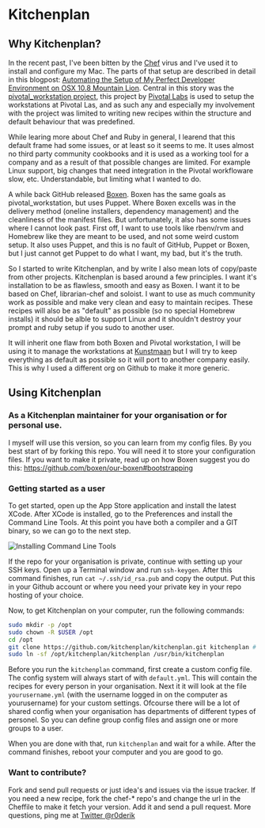 # Kitchenplan

## Why Kitchenplan?

In the recent past, I've been bitten by the [Chef](http://www.opscode.com/chef/) virus and I've used it to install and configure my Mac. The parts of that setup are described in detail in this blogpost: [Automating the Setup of My Perfect Developer Environment on OSX 10.8 Mountain Lion](http://vanderveer.be/blog/2013/01/02/automating-the-setup-of-my-perfect-developer-environment-on-osx-10-dot-8-mountain-lion/). Central in this story was the [pivotal_workstation project](https://github.com/pivotal/pivotal_workstation), this project by [Pivotal Labs](http://pivotallabs.com/) is used to setup the workstations at Pivotal Las, and as such any and especially my involvement with the project was limited to writing new recipes within the structure and default behaviour that was predefined.

While learing more about Chef and Ruby in general, I learend that this default frame had some issues, or at least so it seems to me. It uses almost no third party community cookbooks and it is used as a working tool for a company and as a result of that possible changes are limited. For example Linux support, big changes that need integration in the Pivotal workfloware slow, etc. Understandable, but limiting what I wanted to do.

A while back GitHub released [Boxen](http://boxen.github.com/). Boxen has the same goals as pivotal_workstation, but uses Puppet. Where Boxen excells was in the delivery method (oneline installers, dependency management) and the cleanliness of the manifest files. But unfortunately, it also has some issues where I cannot look past. First off, I want to use tools like rbenv/rvm and Homebrew like they are meant to be used, and not some weird custom setup. It also uses Puppet, and this is no fault of GitHub, Puppet or Boxen, but I just cannot get Puppet to do what I want, my bad, but it's the truth.

So I started to write Kitchenplan, and by write I also mean lots of copy/paste from other projects. Kitchenplan is based around a few principles. I want it's installation to be as flawless, smooth and easy as Boxen. I want it to be based on Chef, librarian-chef and soloist. I want to use as much community work as possible and make very clean and easy to maintain recipes. These recipes will also be as "default" as possible (so no special Homebrew installs) it should be alble to support Linux and it shouldn't destroy your prompt and ruby setup if you sudo to another user. 

It will inherit one flaw from both Boxen and Pivotal workstation, I will be using it to manage the workstations at [Kunstmaan](http://www.kunstmaan.be/) but I will try to keep everything as default as possible so it will port to another company easily. This is why I used a different org on Github to make it more generic.

## Using Kitchenplan

### As a Kitchenplan maintainer for your organisation or for personal use. 

I myself will use this version, so you can learn from my config files. By you best start of by forking this repo. You will need it to store your configuration files. If you want to make it private, read up on how Boxen suggest you do this: https://github.com/boxen/our-boxen#bootstrapping

### Getting started as a user

To get started, open up the App Store application and install the latest XCode. After XCode is installed, go to the Preferences and install the Command Line Tools. At this point you have both a compiler and a GIT binary, so we can go to the next step.

![Installing Command Line Tools](http://vanderveer.be/images/2012-04-21/Xcode-Downloads.png)

If the repo for your organisation is private, continue with setting up your SSH keys. Open up a Terminal window and run ```ssh-keygen```. After this command finishes, run ```cat ~/.ssh/id_rsa.pub``` and copy the output. Put this in your Github account or where you need your private key in your repo hosting of your choice.

Now, to get Kitchenplan on your computer, run the following commands:

```bash
sudo mkdir -p /opt
sudo chown -R $USER /opt
cd /opt
git clone https://github.com/kitchenplan/kitchenplan.git kitchenplan # or your version
sudo ln -sf /opt/kitchenplan/kitchenplan /usr/bin/kitchenplan
```

Before you run the ```kitchenplan``` command, first create a custom config file. The config system will always start of with ```default.yml```. This will contain the recipes for every person in your organisation. Next it it will look at the file ```yourusername.yml``` (with the username logged in on the computer as yourusername) for your custom settings. Ofcourse there will be a lot of shared config when your organisation has departments of different types of personel. So you can define group config files and assign one or more groups to a user.  

When you are done with that, run ```kitchenplan``` and wait for a while. After the command finishes, reboot your computer and you are good to go.

### Want to contribute?

Fork and send pull requests or just idea's and issues via the issue tracker. If you need a new recipe, fork the chef-* repo's and change the url in the Cheffile to make it fetch your version. Add it and send a pull request. More questions, ping me at [Twitter @r0derik](http://twitter.com/r0derik)
